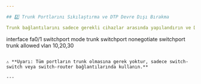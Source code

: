 ```yaml
---

## 2️⃣ Trunk Portlarını Sıkılaştırma ve DTP Devre Dışı Bırakma

Trunk bağlantılarını sadece gerekli cihazlar arasında yapılandırın ve DTP’yi devre dışı bırakın.

```
 interface fa0/1
  switchport mode trunk
  switchport nonegotiate
  switchport trunk allowed vlan 10,20,30
```

⚠️ **Uyarı: Tüm portların trunk olmasına gerek yoktur, sadece switch-switch veya switch-router bağlantılarında kullanın.**

---
```

